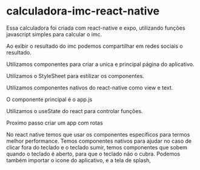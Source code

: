 # calculadora-imc-react-native

Essa calculadora foi criada com react-native e expo, utilizando funções javascript simples para calcular o imc.

Ao exibir o resultado do imc podemos compartilhar em redes sociais o resultado.

Utilizamos componentes para criar a unica e principal página do aplicativo.

Utilizamos o StyleSheet para estilizar os componentes.

Utilizamos componentes nativos do react-native como view e text.

O componente principal é o app.js

Utilizamos o useState do react para controlar funções.

Proximo passo criar um app com rotas

No react native temos que usar os componentes específicos para termos melhor performance. Temos componentes nativos para ajudar no caso de clicar fora do teclado e o teclado sumir, temos componentes que sobem quando o teclado é aberto, para que o teclado não o cubra. Podemos também importar o icone do aplicativo, e a tela de splash,
